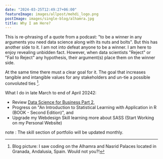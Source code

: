 ```yaml
---
date: "2024-03-25T12:49:27+06:00"
featureImage: images/allpost/mehdi_logo.png
postImage: images/single-blog/alhamra.jpg
title: Why I am Here?
---
```


This is re-phrasing of a quote from a podcast: "to be a winner in any arguments you need data science along with its nuts and bolts". But this has another side to it. I am not into defeat anyone to be a winner. I am here to enjoy revealing unbidden fact. However, when data scientists "Reject" or "Fail to Reject" any hypothesis, their argument(s) place them on the winner side.  

At the same time there must a clear goal for it. The goal that increases tangible and intangible values for any stakeholders and un-tie a possible convoluted ties [^first].



What I do in late March to end of April 20242:

- Review [Data Science for Business Part 2](https://university.business-science.io/p/hr201-using-machine-learning-h2o-lime-to-predict-employee-turnover),
- Progress on "An Introduction to Statistical Learning with Application in R (BOOK - Second Edition)", and
- Upgrade my Webdesign Skill learning more about SASS (Start Working on my Personal Website)

[^first]: Blog picture: I saw coding on the Alhamra and Nasrid Palaces located in Granada, Andalusia, Spain. Would not you?!

note : The skill section of portfolio will be updated monthly.